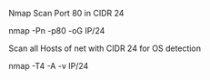 Nmap
Scan Port 80 in CIDR 24

nmap -Pn -p80 -oG  IP/24

Scan all Hosts of net with CIDR 24 for OS detection

nmap -T4 -A -v IP/24
